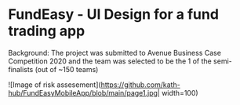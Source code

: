# FundEasy - UI Design for a fund trading app
Background: The project was submitted to Avenue Business Case Competition 2020 and the team was selected to be the 1 of the semi-finalists (out of ~150 teams)

![Image of risk assesement](https://github.com/kath-hub/FundEasyMobileApp/blob/main/page1.jpg| width=100)
